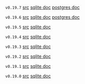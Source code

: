 `v0.19.7` [src](https://github.com/xzfc/ndb.nim/tree/v0.19.7) [sqlite doc](v0.19.7/sqlite.html) [postgres doc](v0.19.7/postgres.html)

`v0.19.6` [src](https://github.com/xzfc/ndb.nim/tree/v0.19.6) [sqlite doc](v0.19.6/sqlite.html) [postgres doc](v0.19.6/postgres.html)

`v0.19.5` [src](https://github.com/xzfc/ndb.nim/tree/v0.19.5) [sqlite doc](v0.19.5/sqlite.html)

`v0.19.4` [src](https://github.com/xzfc/ndb.nim/tree/v0.19.4) [sqlite doc](v0.19.4/sqlite.html)

`v0.19.3` [src](https://github.com/xzfc/ndb.nim/tree/v0.19.3) [sqlite doc](v0.19.3/sqlite.html)

`v0.19.2` [src](https://github.com/xzfc/ndb.nim/tree/v0.19.2) [sqlite doc](v0.19.2/sqlite.html)

`v0.19.1` [src](https://github.com/xzfc/ndb.nim/tree/v0.19.1) [sqlite doc](v0.19.1/sqlite.html)

`v0.19.0` [src](https://github.com/xzfc/ndb.nim/tree/v0.19.0) [sqlite doc](v0.19.0/sqlite.html)
